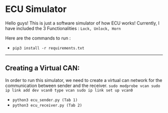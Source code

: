 # ECU Simulator

Hello guys! This is just a software simulator of how ECU works!
Currently, I have included the 3 Functionalities : `Lock, Unlock, Horn`

Here are the commands to run :
- `pip3 install -r requirements.txt`

---------------------------------------------------------------------------

## Creating a Virtual CAN:
In order to run this simulator, we need to create a virtual can network for the communication between sender and the receiver.
``
sudo modprobe vcan
sudo ip link add dev vcan0 type vcan
sudo ip link set up vcan0
``

- `python3 ecu_sender.py (Tab 1)`
- `python3 ecu_receiver.py (Tab 2)`

